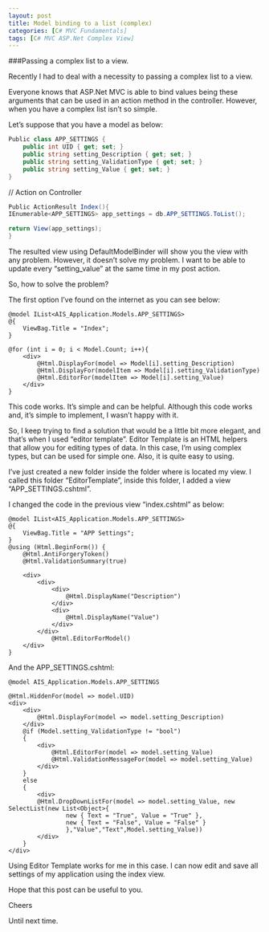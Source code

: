 ```yaml
---
layout: post
title: Model binding to a list (complex)
categories: [C# MVC Fundamentals]
tags: [C# MVC ASP.Net Complex View]
---
```


###Passing a complex list to a view.

Recently I had to deal with a necessity to passing a complex list to a view.

Everyone knows that ASP.Net MVC is able to bind values being these arguments that can be used in an action method in the controller. However, when you have a complex list isn’t so simple.

Let’s suppose that you have a model as below:

```C#
Public class APP_SETTINGS {
	public int UID { get; set; }
	public string setting_Description { get; set; }
	public string setting_ValidationType { get; set; }
	public string setting_Value { get; set; }
}
```

// Action on Controller

```C#
Public ActionResult Index(){
IEnumerable<APP_SETTINGS> app_settings = db.APP_SETTINGS.ToList();

return View(app_settings);
}
```

The resulted view using DefaultModelBinder will show you the view with any problem. However, it doesn’t solve my problem. I want to be able to update every “setting_value” at the same time in my post action.

So, how to solve the problem?

The first option I’ve found on the internet as you can see below:

```cshtml
@model IList<AIS_Application.Models.APP_SETTINGS>
@{
    ViewBag.Title = "Index";
}

@for (int i = 0; i < Model.Count; i++){ 
	<div>
		@Html.DisplayFor(model => Model[i].setting_Description)
		@Html.DisplayFor(modelItem => Model[i].setting_ValidationType)
		@Html.EditorFor(modelItem => Model[i].setting_Value)
	</div>         
}
```

This code works. It’s simple and can be helpful.
Although this code works and, it’s simple to implement, I wasn’t happy with it.

So, I keep trying to find a solution that would be a little bit more elegant, and that’s when I used “editor template”.
Editor Template is an HTML helpers that allow you for editing types of data. In this case, I’m using complex types, but can be used for simple one. Also, it is quite easy to using.

I’ve just created a new folder inside the folder where is located my view. I called this folder “EditorTemplate”, inside this folder, I added a view “APP_SETTINGS.cshtml”.

I changed the code in the previous view “index.cshtml” as below:

```cshtml
@model IList<AIS_Application.Models.APP_SETTINGS>
@{
    ViewBag.Title = "APP Settings";
}
@using (Html.BeginForm()) {
    @Html.AntiForgeryToken()
    @Html.ValidationSummary(true)

    <div>
        <div>
            <div>
                @Html.DisplayName("Description")
            </div>
            <div>
                @Html.DisplayName("Value")
            </div>
        </div>
            @Html.EditorForModel()
    </div>
}
```

And the APP_SETTINGS.cshtml:

```cshml
@model AIS_Application.Models.APP_SETTINGS

@Html.HiddenFor(model => model.UID)
<div>
    <div>
        @Html.DisplayFor(model => model.setting_Description)
    </div>
    @if (Model.setting_ValidationType != "bool")
    {
        <div>
            @Html.EditorFor(model => model.setting_Value)
            @Html.ValidationMessageFor(model => model.setting_Value)
        </div>
    }
    else
    {
        <div>
		@Html.DropDownListFor(model => model.setting_Value, new SelectList(new List<Object>{
                new { Text = "True", Value = "True" },
                new { Text = "False", Value = "False" }
                },"Value","Text",Model.setting_Value))
        </div>
    }
</div>
```
Using Editor Template works for me in this case. I can now edit and save all settings of my application using the index view.

Hope that this post can be useful to you.

Cheers

Until next time.





